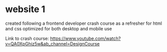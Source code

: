 # website 1

created following a frontend developer crash course as a refresher for html and css
optimized for both desktop and mobile use  

Link to crash course: https://www.youtube.com/watch?v=QA0XpGhiz5w&ab_channel=DesignCourse
